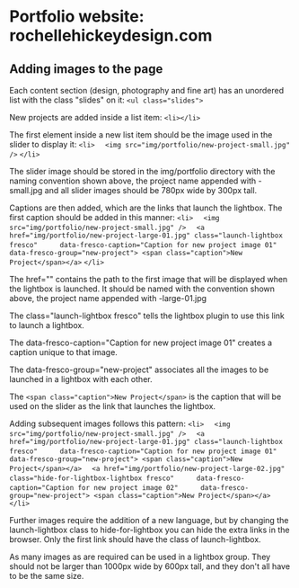 Portfolio website: rochellehickeydesign.com
===========================================

Adding images to the page
-------------------------

Each content section (design, photography and fine art) has an unordered list with the class "slides" on it:
`<ul class="slides">`

New projects are added inside a list item:
`<li></li>`

The first element inside a new list item should be the image used in the slider to display it:
`<li>`
`  <img src="img/portfolio/new-project-small.jpg" />`
`</li>`

The slider image should be stored in the img/portfolio directory with the naming convention shown above, the project name appended with -small.jpg and all slider images should be 780px wide by 300px tall.

Captions are then added, which are the links that launch the lightbox. The first caption should be added in this manner:
`<li>`
`  <img src="img/portfolio/new-project-small.jpg" />`
`  <a href="img/portfolio/new-project-large-01.jpg" class="launch-lightbox fresco"`
`     data-fresco-caption="Caption for new project image 01"`
`     data-fresco-group="new-project"> <span class="caption">New Project</span></a>`
`</li>`

The href="" contains the path to the first image that will be displayed when the lightbox is launched. It should be named with the convention shown above, the project name appended with -large-01.jpg

The class="launch-lightbox fresco" tells the lightbox plugin to use this link to launch a lightbox.

The data-fresco-caption="Caption for new project image 01" creates a caption unique to that image.

The data-fresco-group="new-project" associates all the images to be launched in a lightbox with each other.

The `<span class="caption">New Project</span>` is the caption that will be used on the slider as the link that launches the lightbox.

Adding subsequent images follows this pattern:
`<li>`
`  <img src="img/portfolio/new-project-small.jpg" />`
`  <a href="img/portfolio/new-project-large-01.jpg" class="launch-lightbox fresco"`
`     data-fresco-caption="Caption for new project image 01"`
`     data-fresco-group="new-project"> <span class="caption">New Project</span></a>`
`  <a href="img/portfolio/new-project-large-02.jpg" class="hide-for-lightbox-lightbox fresco"`
`     data-fresco-caption="Caption for new project image 02"`
`     data-fresco-group="new-project"> <span class="caption">New Project</span></a>`
`</li>`

Further images require the addition of a new language, but by changing the launch-lightbox class to hide-for-lightbox you can hide the extra links in the browser. Only the first link should have the class of launch-lightbox.

As many images as are required can be used in a lightbox group. They should not be larger than 1000px wide by 600px tall, and they don't all have to be the same size.